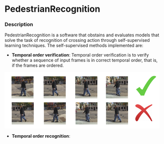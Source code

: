 # PedestrianRecognition
### Description
PedestrianRecognition is a software that obstains and evaluates models that solve the task of recognition of crossing action through self-supervised learning techniques. The self-supervised methods implemented are:
- __Temporal order verification__:
Temporal order verification is to verify whether a sequence of input frames is in correct temporal order, that is, if the frames are ordered.

![image](./imgs/Verification.png)  

- __Temporal order recognition__: 
